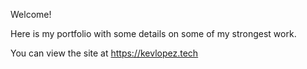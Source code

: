 Welcome!

Here is my portfolio with some details on some of my strongest work.

You can view the site at https://kevlopez.tech
